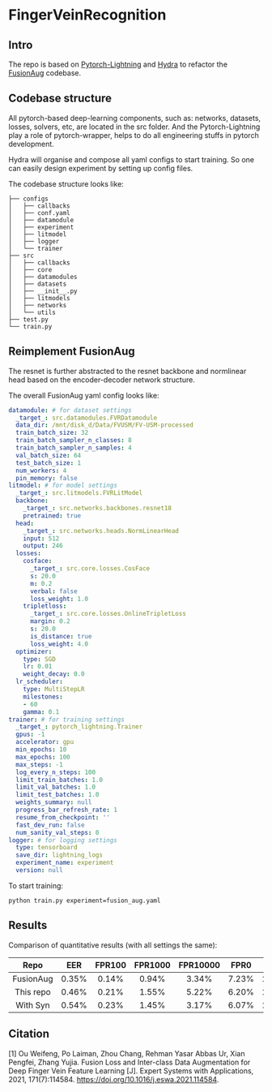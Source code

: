 # FingerVeinRecognition

## Intro

The repo is based on [Pytorch-Lightning](https://www.pytorchlightning.ai/) and [Hydra](https://hydra.cc/) to refactor the [FusionAug](https://github.com/WeifengOu/FusionAug) codebase.

## Codebase structure

All pytorch-based deep-learning components, such as: networks, datasets, losses, solvers, etc, are located in the src folder. And the Pytorch-Lightning play a role of pytorch-wrapper, helps to do all engineering stuffs in pytorch development.

Hydra will organise and compose all yaml configs to start training. So one can easily design experiment by setting up config files.

The codebase structure looks like:

```shell
├── configs
│   ├── callbacks
│   ├── conf.yaml
│   ├── datamodule
│   ├── experiment
│   ├── litmodel
│   ├── logger
│   └── trainer
├── src
│   ├── callbacks
│   ├── core
│   ├── datamodules
│   ├── datasets
│   ├── __init__.py
│   ├── litmodels
│   ├── networks
│   └── utils
├── test.py
└── train.py
```

## Reimplement FusionAug

The resnet is further abstracted to the resnet backbone and normlinear head based on the encoder-decoder network structure.

The overall FusionAug yaml config looks like:

```yaml
datamodule: # for dataset settings
  _target_: src.datamodules.FVRDatamodule
  data_dir: /mnt/disk_d/Data/FVUSM/FV-USM-processed
  train_batch_size: 32
  train_batch_sampler_n_classes: 8
  train_batch_sampler_n_samples: 4
  val_batch_size: 64
  test_batch_size: 1
  num_workers: 4
  pin_memory: false
litmodel: # for model settings
  _target_: src.litmodels.FVRLitModel
  backbone:
    _target_: src.networks.backbones.resnet18
    pretrained: true
  head:
    _target_: src.networks.heads.NormLinearHead
    input: 512
    output: 246
  losses:
    cosface:
      _target_: src.core.losses.CosFace
      s: 20.0
      m: 0.2
      verbal: false
      loss_weight: 1.0
    tripletloss:
      _target_: src.core.losses.OnlineTripletLoss
      margin: 0.2
      s: 20.0
      is_distance: true
      loss_weight: 4.0
  optimizer:
    type: SGD
    lr: 0.01
    weight_decay: 0.0
  lr_scheduler:
    type: MultiStepLR
    milestones:
    - 60
    gamma: 0.1
trainer: # for training settings
  _target_: pytorch_lightning.Trainer
  gpus: -1
  accelerator: gpu
  min_epochs: 10
  max_epochs: 100
  max_steps: -1
  log_every_n_steps: 100
  limit_train_batches: 1.0
  limit_val_batches: 1.0
  limit_test_batches: 1.0
  weights_summary: null
  progress_bar_refresh_rate: 1
  resume_from_checkpoint: ''
  fast_dev_run: false
  num_sanity_val_steps: 0
logger: # for logging settings
  type: tensorboard
  save_dir: lightning_logs
  experiment_name: experiment
  version: null
```

To start training:

```shell
python train.py experiment=fusion_aug.yaml
```

## Results

Comparison of quantitative results (with all settings the same):

|  Repo  | EER | FPR100  |  FPR1000  |  FPR10000 | FPR0 | Aver |
|:----:|:----:|:----:|:----:|:----:|:----:|:----:|
| FusionAug | 0.35% | 0.14% | 0.94% | 3.34% | 7.23% | 2.40% |
| This repo | 0.46% | 0.21% | 1.55% | 5.22% | 6.20% | 2.73% |
| With Syn  | 0.54% | 0.23% | 1.45% | 3.17% | 6.07% | 2.28% |

## Citation

[1] Ou Weifeng, Po Laiman, Zhou Chang, Rehman Yasar Abbas Ur, Xian Pengfei, Zhang Yujia. Fusion Loss and Inter-class Data Augmentation for Deep Finger Vein Feature Learning [J]. Expert Systems with Applications, 2021, 171(7):114584. https://doi.org/10.1016/j.eswa.2021.114584.
